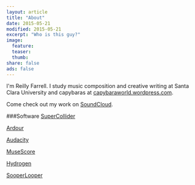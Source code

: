 ```yaml
---
layout: article
title: "About"
date: 2015-05-21
modified: 2015-05-21
excerpt: "Who is this guy?"
image:
  feature:
  teaser:
  thumb:
share: false
ads: false
---
```


I'm Reilly Farrell.  I study music composition and creative writing at Santa Clara University and capybaras at [capybaraworld.wordpress.com](https://capybaraworld.wordpress.com/about/).

Come check out my work on [SoundCloud](https://soundcloud.com/capybarrage-reilly).

###Software
[SuperCollider](http://supercollider.github.io)

[Ardour](http://ardour.org)

[Audacity](http://web.audacityteam.org/about/)

[MuseScore](https://musescore.org)

[Hydrogen](http://www.hydrogen-music.org/hcms/)

[SooperLooper](http://essej.net/sooperlooper/)
